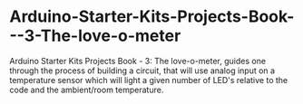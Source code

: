 # Arduino-Starter-Kits-Projects-Book---3-The-love-o-meter
Arduino Starter Kits Projects Book - 3: The love-o-meter, guides one through the process of building a circuit, that will use analog input on a temperature sensor which will light a given number of LED's relative to the code and the ambient/room temperature. 
